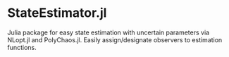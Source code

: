 # StateEstimator.jl
 Julia package for easy state estimation with uncertain parameters via NLopt.jl and PolyChaos.jl. Easily assign/designate observers to estimation functions. 
